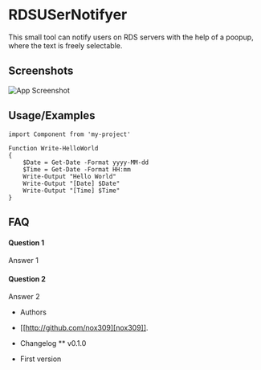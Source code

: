 
# RDSUSerNotifyer

This small tool can notify users on RDS servers with the help of a poopup, where the text is freely selectable.
   
## Screenshots

![App Screenshot](https://via.placeholder.com/468x300?text=App+Screenshot+Here)


## Usage/Examples

```powersehll
import Component from 'my-project'

Function Write-HelloWorld
{
    $Date = Get-Date -Format yyyy-MM-dd
    $Time = Get-Date -Format HH:mm
    Write-Output "Hello World"
    Write-Output "[Date] $Date"
    Write-Output "[Time] $Time"
}
```

## FAQ

#### Question 1

Answer 1

#### Question 2

Answer 2

* Authors
- [[http://github.com/nox309][nox309]].
* Changelog
** v0.1.0
- First version 
